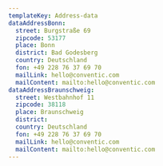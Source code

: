 ```yaml
---
templateKey: Address-data
dataAddressBonn:
  street: Burgstraße 69
  zipcode: 53177
  place: Bonn
  district: Bad Godesberg
  country: Deutschland
  fon: +49 228 76 37 69 70
  mailLink: hello@conventic.com
  mailContent: mailto:hello@conventic.com
dataAddressBraunschweig:
  street: Westbahnhof 11
  zipcode: 38118
  place: Braunschweig
  district:
  country: Deutschland
  fon: +49 228 76 37 69 70
  mailLink: hello@conventic.com
  mailContent: mailto:hello@conventic.com
---
```

